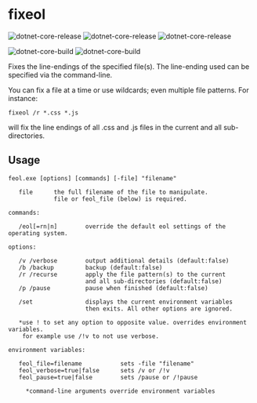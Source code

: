 # fixeol

![dotnet-core-release](https://github.com/kodybrown/fixeol/workflows/dotnet-core-release/badge.svg?branch=master)
![dotnet-core-release](https://github.com/kodybrown/fixeol/workflows/dotnet-core-release/badge.svg?branch=master&event=check_run)
![dotnet-core-release](https://github.com/kodybrown/fixeol/workflows/dotnet-core-release/badge.svg?branch=master&event=tag)

![dotnet-core-build](https://github.com/kodybrown/fixeol/workflows/dotnet-core-build/badge.svg?branch=develop)
![dotnet-core-build](https://github.com/kodybrown/fixeol/workflows/dotnet-core-build/badge.svg?branch=master)

Fixes the line-endings of the specified file(s). The line-ending used can be specified via the command-line.

You can fix a file at a time or use wildcards; even multiple file patterns. For instance:

    fixeol /r *.css *.js

will fix the line endings of all .css and .js files in the current and all sub-directories.

## Usage

    feol.exe [options] [commands] [-file] "filename"

       file      the full filename of the file to manipulate.
                 file or feol_file (below) is required.

    commands:

       /eol[=rn|n]        override the default eol settings of the operating system.

    options:

       /v /verbose        output additional details (default:false)
       /b /backup         backup (default:false)
       /r /recurse        apply the file pattern(s) to the current
                          and all sub-directories (default:false)
       /p /pause          pause when finished (default:false)

       /set               displays the current environment variables
                          then exits. All other options are ignored.

       *use ! to set any option to opposite value. overrides environment variables.
        for example use /!v to not use verbose.

    environment variables:

       feol_file=filename           sets -file "filename"
       feol_verbose=true|false      sets /v or /!v
       feol_pause=true|false        sets /pause or /!pause

         *command-line arguments override environment variables
